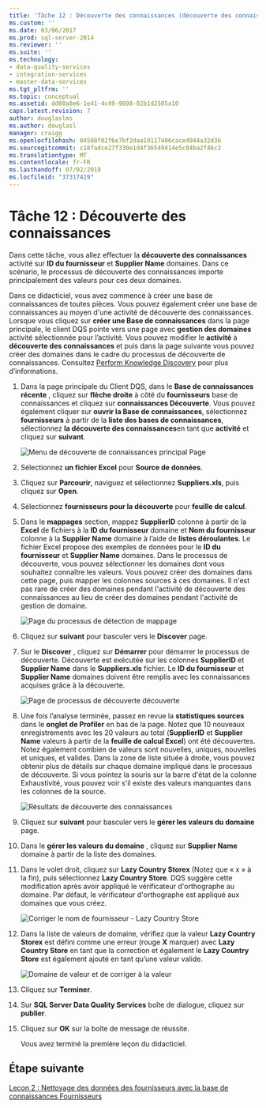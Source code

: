 ```yaml
---
title: 'Tâche 12 : Découverte des connaissances (découverte des connaissances) | Microsoft Docs'
ms.custom: ''
ms.date: 03/06/2017
ms.prod: sql-server-2014
ms.reviewer: ''
ms.suite: ''
ms.technology:
- data-quality-services
- integration-services
- master-data-services
ms.tgt_pltfrm: ''
ms.topic: conceptual
ms.assetid: dd80a8e6-1e41-4c49-9898-02b1d2505a10
caps.latest.revision: 7
author: douglaslms
ms.author: douglasl
manager: craigg
ms.openlocfilehash: 04508f02f6e7bf2daa19117406cace4944a32d36
ms.sourcegitcommit: c18fadce27f330e1d4f36549414e5c84ba2f46c2
ms.translationtype: MT
ms.contentlocale: fr-FR
ms.lasthandoff: 07/02/2018
ms.locfileid: "37317419"
---
```

# <a name="task-12-discovering-knowledge-knowledge-discovery"></a>Tâche 12 : Découverte des connaissances
  Dans cette tâche, vous allez effectuer la **découverte des connaissances** activité sur **ID du fournisseur** et **Supplier Name** domaines. Dans ce scénario, le processus de découverte des connaissances importe principalement des valeurs pour ces deux domaines.  
  
 Dans ce didacticiel, vous avez commencé à créer une base de connaissances de toutes pièces. Vous pouvez également créer une base de connaissances au moyen d'une activité de découverte des connaissances. Lorsque vous cliquez sur **créer une Base de connaissances** dans la page principale, le client DQS pointe vers une page avec **gestion des domaines** activité sélectionnée pour l’activité. Vous pouvez modifier le **activité** à **découverte des connaissances** et puis dans la page suivante vous pouvez créer des domaines dans le cadre du processus de découverte de connaissances. Consultez [Perform Knowledge Discovery](http://msdn.microsoft.com/library/hh510398.aspx) pour plus d’informations.  
  
1.  Dans la page principale du Client DQS, dans le **Base de connaissances récente** , cliquez sur **flèche droite** à côté du **fournisseurs** base de connaissances et cliquez sur **connaissances Découverte**. Vous pouvez également cliquer sur **ouvrir la Base de connaissances**, sélectionnez **fournisseurs** à partir de la **liste des bases de connaissances**, sélectionnez **la découverte des connaissances**en tant que **activité** et cliquez sur **suivant**.  
  
     ![Menu de découverte de connaissances principal Page](../../2014/tutorials/media/et-discoveringknowledge-01.jpg "Menu de découverte de connaissances principal Page")  
  
2.  Sélectionnez **un fichier Excel** pour **Source de données**.  
  
3.  Cliquez sur **Parcourir**, naviguez et sélectionnez **Suppliers.xls**, puis cliquez sur **Open**.  
  
4.  Sélectionnez **fournisseurs pour la découverte** pour **feuille de calcul**.  
  
5.  Dans le **mappages** section, mappez **SupplierID** colonne à partir de la **Excel** de fichiers à la **ID du fournisseur** domaine et  **Nom du fournisseur** colonne à la **Supplier Name** domaine à l’aide de **listes déroulantes**. Le fichier Excel propose des exemples de données pour le **ID du fournisseur** et **Supplier Name** domaines. Dans le processus de découverte, vous pouvez sélectionner les domaines dont vous souhaitez connaître les valeurs. Vous pouvez créer des domaines dans cette page, puis mapper les colonnes sources à ces domaines. Il n'est pas rare de créer des domaines pendant l'activité de découverte des connaissances au lieu de créer des domaines pendant l'activité de gestion de domaine.  
  
     ![Page du processus de détection de mappage](../../2014/tutorials/media/et-discoveringknowledge-02.jpg "Page du processus de détection de mappage")  
  
6.  Cliquez sur **suivant** pour basculer vers le **Discover** page.  
  
7.  Sur le **Discover** , cliquez sur **Démarrer** pour démarrer le processus de découverte. Découverte est exécutée sur les colonnes **SupplierID** et **Supplier Name** dans le **Suppliers.xls** fichier. Le **ID du fournisseur** et **Supplier Name** domaines doivent être remplis avec les connaissances acquises grâce à la découverte.  
  
     ![Page de processus de découverte découverte](../../2014/tutorials/media/et-discoveringknowledge-03.jpg "découvrir Page du processus de détection")  
  
8.  Une fois l’analyse terminée, passez en revue la **statistiques sources** dans le **onglet de Profiler** en bas de la page. Notez que 10 nouveaux enregistrements avec les 20 valeurs au total (**SupplierID** et **Supplier Name** valeurs à partir de la **feuille de calcul Excel**) ont été découvertes. Notez également combien de valeurs sont nouvelles, uniques, nouvelles et uniques, et valides. Dans la zone de liste située à droite, vous pouvez obtenir plus de détails sur chaque domaine impliqué dans le processus de découverte. Si vous pointez la souris sur la barre d'état de la colonne Exhaustivité, vous pouvez voir s'il existe des valeurs manquantes dans les colonnes de la source.  
  
     ![Résultats de découverte des connaissances](../../2014/tutorials/media/et-discoveringknowledge-04.jpg "des résultats de découverte de connaissances")  
  
9. Cliquez sur **suivant** pour basculer vers le **gérer les valeurs du domaine** page.  
  
10. Dans le **gérer les valeurs du domaine** , cliquez sur **Supplier Name** domaine à partir de la liste des domaines.  
  
11. Dans le volet droit, cliquez sur **Lazy Country Storex** (Notez que « x » à la fin), puis sélectionnez **Lazy Country Store**. DQS suggère cette modification après avoir appliqué le vérificateur d'orthographe au domaine. Par défaut, le vérificateur d'orthographe est appliqué aux domaines que vous créez.  
  
     ![Corriger le nom de fournisseur - Lazy Country Store](../../2014/tutorials/media/et-discoveringknowledge-05.jpg "corriger le nom du fournisseur - Lazy Country Store")  
  
12. Dans la liste de valeurs de domaine, vérifiez que la valeur **Lazy Country Storex** est défini comme une erreur (rouge **X** marquer) avec **Lazy Country Store** en tant que la correction et également le **Lazy Country Store** est également ajouté en tant qu’une valeur valide.  
  
     ![Domaine de valeur et de corriger à la valeur](../../2014/tutorials/media/et-discoveringknowledge-06.jpg "domaine valeur et à corriger à la valeur")  
  
13. Cliquez sur **Terminer**.  
  
14. Sur **SQL Server Data Quality Services** boîte de dialogue, cliquez sur **publier**.  
  
15. Cliquez sur **OK** sur la boîte de message de réussite.  
  
     Vous avez terminé la première leçon du didacticiel.  
  
## <a name="next-step"></a>Étape suivante  
 [Leçon 2 : Nettoyage des données des fournisseurs avec la base de connaissances Fournisseurs](../../2014/tutorials/lesson-2-cleansing-supplier-data-using-the-suppliers-knowledge-base.md)  
  
  

